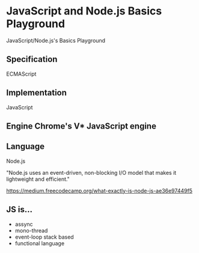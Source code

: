 # JavaScript and Node.js Basics Playground

JavaScript/Node.js's Basics Playground

## Specification

ECMAScript

## Implementation

JavaScript

## Engine Chrome's V* JavaScript engine

## Language

Node.js

"Node.js uses an event-driven, non-blocking I/O model that makes it lightweight and efficient."

https://medium.freecodecamp.org/what-exactly-is-node-js-ae36e97449f5

## JS is...

* assync
* mono-thread
* event-loop stack based
* functional language